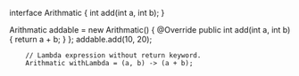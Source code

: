 interface Arithmatic {
	int add(int a, int b);
}

Arithmatic addable = new Arithmatic() {
			@Override
			public int add(int a, int b) {
				return a + b;
			}
		};
		addable.add(10, 20);

		// Lambda expression without return keyword.
		Arithmatic withLambda = (a, b) -> (a + b);
